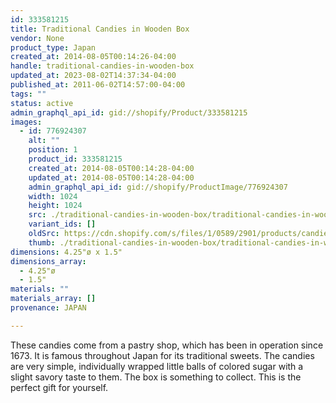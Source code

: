 ```yaml
---
id: 333581215
title: Traditional Candies in Wooden Box
vendor: None
product_type: Japan
created_at: 2014-08-05T00:14:26-04:00
handle: traditional-candies-in-wooden-box
updated_at: 2023-08-02T14:37:34-04:00
published_at: 2011-06-02T14:57:00-04:00
tags: ""
status: active
admin_graphql_api_id: gid://shopify/Product/333581215
images:
  - id: 776924307
    alt: ""
    position: 1
    product_id: 333581215
    created_at: 2014-08-05T00:14:28-04:00
    updated_at: 2014-08-05T00:14:28-04:00
    admin_graphql_api_id: gid://shopify/ProductImage/776924307
    width: 1024
    height: 1024
    src: ./traditional-candies-in-wooden-box/traditional-candies-in-wooden-box__0.jpg
    variant_ids: []
    oldSrc: https://cdn.shopify.com/s/files/1/0589/2901/products/candies.jpeg?v=1407212068
    thumb: ./traditional-candies-in-wooden-box/traditional-candies-in-wooden-box__0-thumb.jpg
dimensions: 4.25"ø x 1.5"
dimensions_array:
  - 4.25"ø
  - 1.5"
materials: ""
materials_array: []
provenance: JAPAN

---
```


These candies come from a pastry shop, which has been in operation since 1673. It is famous throughout Japan for its traditional sweets. The candies are very simple, individually wrapped little balls of colored sugar with a slight savory taste to them. The box is something to collect. This is the perfect gift for yourself.